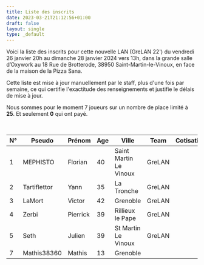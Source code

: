 ```yaml
---
title: Liste des inscrits
date: 2023-03-21T21:12:56+01:00
draft: false
layout: single
type: _default
---
```

Voici la liste des inscrits pour cette nouvelle LAN (GreLAN 22') du vendredi 26 janvier 20h au dimanche 28 janvier 2024 vers 13h, dans la grande salle d’Oxywork au 18 Rue de Brotterode, 38950 Saint-Martin-le-Vinoux, en face de la maison de la Pizza Sana.  

Cette liste est mise à jour manuellement par le staff, plus d'une fois par semaine, ce qui certifie l'exactitude des renseignements et justifie le délais de mise à jour.  

Nous sommes pour le moment 7 joueurs sur un nombre de place limité à **25**. Et seulement **0** qui ont payé.

&nbsp;

| N°  | Pseudo       | Prénom   | Age | Ville                  | Team   | Cotisation |
| --- | ------------ | -------- | --- | ---------------------- | ------ | ---------- |
| 1   | MEPHISTO     | Florian  | 40  | Saint Martin Le Vinoux | GreLAN |            |
| 2   | Tartiflettor | Yann     | 35  | La Tronche             | GreLAN |            |
| 3   | LaMort       | Victor   | 42  | Grenoble               | GreLAN |            |
| 4   | Zerbi        | Pierrick | 39  | Rillieux le Pape       | GreLAN |            |
| 5   | Seth      | Julien | 39  | St Martin Le Vinoux       | GreLAN |    | 6   | Jarod_tp7      | Enzo| 22  | Annecy       | |   
| 7   | Mathis38360 | Mathis | 13  | Grenoble       | |   